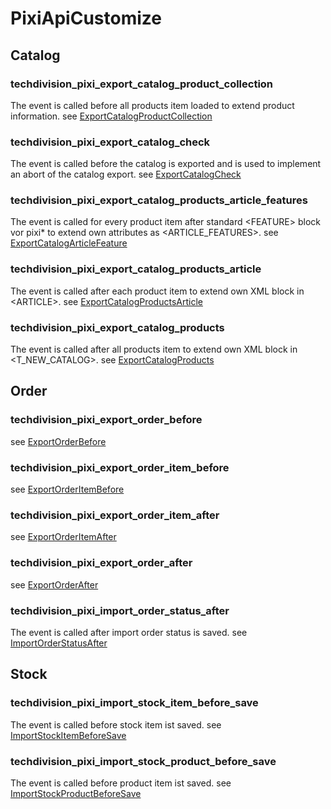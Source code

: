 # PixiApiCustomize

## Catalog

### techdivision_pixi_export_catalog_product_collection
The event is called before all products item loaded to extend product information. see [ExportCatalogProductCollection](https://github.com/techdivision/pixiExample/blob/master/PixiApiCustomize/Observer/ExportCatalogProductCollection.php)

### techdivision_pixi_export_catalog_check
The event is called before the catalog is exported and is used to implement an abort of the catalog export. see [ExportCatalogCheck](https://github.com/techdivision/pixiExample/blob/master/PixiApiCustomize/Observer/ExportCatalogCheck.php) 

### techdivision_pixi_export_catalog_products_article_features
The event is called for every product item after standard &lt;FEATURE&gt; block vor pixi* to extend own attributes as &lt;ARTICLE_FEATURES&gt;. see [ExportCatalogArticleFeature](https://github.com/techdivision/pixiExample/blob/master/PixiApiCustomize/Observer/ExportCatalogArticleFeature.php) 

### techdivision_pixi_export_catalog_products_article
The event is called after each product item to extend own XML block in &lt;ARTICLE&gt;. see [ExportCatalogProductsArticle](https://github.com/techdivision/pixiExample/blob/master/PixiApiCustomize/Observer/ExportCatalogProductsArticle.php) 

### techdivision_pixi_export_catalog_products
The event is called after all products item to extend own XML block in &lt;T_NEW_CATALOG&gt;. see [ExportCatalogProducts](https://github.com/techdivision/pixiExample/blob/master/PixiApiCustomize/Observer/ExportCatalogProducts.php) 

## Order

### techdivision_pixi_export_order_before
see [ExportOrderBefore](https://github.com/techdivision/pixiExample/blob/master/PixiApiCustomize/Observer/ExportOrderBefore.php)

### techdivision_pixi_export_order_item_before
see [ExportOrderItemBefore](https://github.com/techdivision/pixiExample/blob/master/PixiApiCustomize/Observer/ExportOrderItemBefore.php)

### techdivision_pixi_export_order_item_after
see [ExportOrderItemAfter](https://github.com/techdivision/pixiExample/blob/master/PixiApiCustomize/Observer/ExportOrderItemAfter.php)

### techdivision_pixi_export_order_after
see [ExportOrderAfter](https://github.com/techdivision/pixiExample/blob/master/PixiApiCustomize/Observer/ExportOrderAfter.php)

### techdivision_pixi_import_order_status_after
The event is called after import order status is saved. see [ImportOrderStatusAfter](https://github.com/techdivision/pixiExample/blob/master/PixiApiCustomize/Observer/ImportOrderStatusAfter.php) 

## Stock

### techdivision_pixi_import_stock_item_before_save
The event is called before stock item ist saved. see [ImportStockItemBeforeSave](https://github.com/techdivision/pixiExample/blob/master/PixiApiCustomize/Observer/ImportStockItemBeforeSave.php) 

### techdivision_pixi_import_stock_product_before_save
The event is called before product item ist saved. see [ImportStockProductBeforeSave](https://github.com/techdivision/pixiExample/blob/master/PixiApiCustomize/Observer/ImportStockProductBeforeSave.php) 
